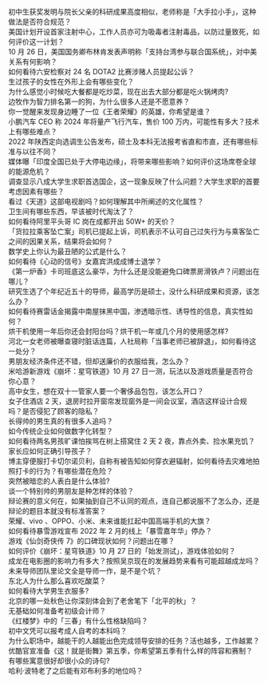 初中生获奖发明与院长父亲的科研成果高度相似，老师称是「大手拉小手」，这种做法是否符合规范？  
美国计划开设首家注射中心，工作人员亦可为吸毒者注射毒品，以防过量致死，如何评价这一计划？  
10 月 26 日，美国国务卿布林肯发表声明称「支持台湾参与联合国系统」，对中美关系有何影响？  
如何看待六安检察对 24 名 DOTA2 比赛涉赌人员提起公诉？  
生过孩子的女性在外形上会有哪些变化？  
为什么感觉小时候吃大餐都是吃炒菜，现在出去大部分都是吃火锅烤肉?  
边牧作为智力排名第一的狗，为什么很多人还是不愿意养？  
你一觉醒来发现身边睡了一位《王者荣耀》的英雄，你希望是谁？  
小鹏汽车 CEO 称 2024 年将量产飞行汽车，售价 100 万内，可能性有多大？技术上有哪些难点？  
2022 年陕西定向选调生公告发布，硕士及本科无法报考省直和市直，还有哪些标准与以往不同？  
媒体曝「印度全国已处于大停电边缘」，将带来哪些影响？如何评价这场席卷全球的能源危机？  
调查显示八成大学生求职首选国企，这一现象反映了什么问题？大学生求职的首要考虑因素有哪些？  
看过《天道》这部电视剧吗？如何理解其中所阐述的文化属性？  
卫生间有哪些东西，早该被时代淘汰了？  
如何看待阿里平头哥 IC 岗在成都开出 50W+ 的天价？  
「货拉拉乘客坠亡案」司机已提起上诉，司机表示不认可自己过失行为与乘客坠亡之间的因果关系，结果将会如何？  
数学史上你认为最丑陋的公式是什么？  
如何看待《心动的信号》女嘉宾洪成成博士退学？  
《第一炉香》卡司班底这么豪华，为什么还是没能避免口碑票房滑铁卢？问题出在哪儿？  
研究生选了个年纪近五十的导师，最高学历是硕士，没什么科研成果和资源，该怎么办？  
如何看待赛雷话金揭露中南屋抹黑中国，渗透暗示性、诱导性的信息，真实性如何？  
烘干机使用一年后你还会封阳台吗？烘干机一年或几个月的使用感怎样?  
河北一女老师被曝查寝时脏话连篇，人社局称「当事老师已被辞退」，如何看待这一处分？  
男朋友经济条件还不错，但却送廉价的衣服给我，怎么办？  
米哈游新游戏《崩坏：星穹铁道》10 月 27 日一测，玩法以及游戏质量是否符合你心意？  
高中女生，想在双十一管家人要一个奢侈品包包，该怎么开口？  
女子住酒店 2 天，退房时拉开窗帘发现窗外是一间会议室，酒店这样设计合规吗？是否侵犯了顾客的隐私？  
长得帅的男生真的有很多人追吗？  
如今传统企业如何做数字化转型？  
如何看待两名男孩旷课怕挨骂在树上搭窝住 2 天 2 夜，靠点外卖、捡水果充饥？家长应如何正确引导孩子？  
博主穿便服打卡切尔诺贝利，自称有被告知如何穿衣避辐射，如何看待去灾难地拍照打卡的行为？有哪些潜在危险？  
突然被暗恋的人表白是什么体验?  
谈一个特别帅的男朋友是种怎样的体验？  
辩论赛的意义何在，如果抽到自己不认同的观点，连自己都说服不了怎么办，还是辩论的题目本就没有标准答案？  
荣耀、vivo 、OPPO、小米、未来谁能扛起中国高端手机的大旗？  
如何看待暴雪游戏宣布 2022 年 2 月的线上「暴雪嘉年华」停办？  
游戏《仙剑奇侠传 7》的口碑现状如何？问题出在哪？  
如何评价《崩坏：星穹铁道》10 月 27 日的「始发测试」，游戏体验如何？  
成龙在电影圈的影响力有多大？按照吴京现在的发展趋势来看有可能超越成龙吗？  
未来导师团队里论文全是导师一作，是不是个坑？  
东北人为什么那么喜欢吃酸菜？  
如何看待大学男生衣服多?  
北京的哪一处秋色让你深刻体会到了老舍笔下「北平的秋」？  
无基础如何准备考初级会计师？  
《红楼梦》中的「三春」有什么性格缺陷吗？  
初中文凭可以报考成人自考的本科吗？  
为什么职场中，越能干的人越能出色完成领导安排的任务？活也越多，工作越累？  
优酷官宣准备《这！就是街舞》第五季，你希望第五季有什么样的阵容和赛制？  
有哪些寓意很好却很小众的诗句?  
哈利·波特老了之后能有邓布利多的地位吗？  
